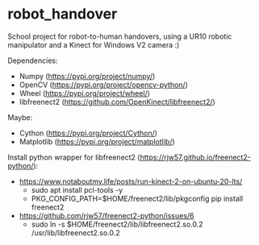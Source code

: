 # robot_handover
School project for robot-to-human handovers, using a UR10 robotic manipulator and a Kinect for Windows V2 camera :)


Dependencies:
- Numpy (https://pypi.org/project/numpy/)
- OpenCV (https://pypi.org/project/opencv-python/)
- Wheel (https://pypi.org/project/wheel/)
- libfreenect2 (https://github.com/OpenKinect/libfreenect2/)

Maybe:
- Cython (https://pypi.org/project/Cython/)
- Matplotlib (https://pypi.org/project/matplotlib/)

Install python wrapper for libfreenect2 (https://rjw57.github.io/freenect2-python/):
- https://www.notaboutmy.life/posts/run-kinect-2-on-ubuntu-20-lts/
  * sudo apt install pcl-tools -y
  * PKG_CONFIG_PATH=$HOME/freenect2/lib/pkgconfig pip install freenect2
- https://github.com/rjw57/freenect2-python/issues/6
  * sudo ln -s $HOME/freenect2/lib/libfreenect2.so.0.2 /usr/lib/libfreenect2.so.0.2


